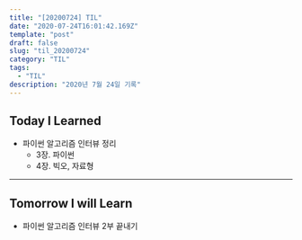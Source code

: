 ```yaml
---
title: "[20200724] TIL"
date: "2020-07-24T16:01:42.169Z"
template: "post"
draft: false
slug: "til_20200724"
category: "TIL"
tags:
  - "TIL"
description: "2020년 7월 24일 기록"
---
```


## Today I Learned

- 파이썬 알고리즘 인터뷰 정리
  - 3장. 파이썬
  - 4장. 빅오, 자료형

<hr>

## Tomorrow I will Learn

- 파이썬 알고리즘 인터뷰 2부 끝내기
